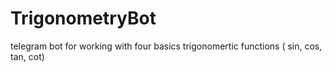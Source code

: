 # TrigonometryBot
telegram bot for working with four basics trigonomertic functions ( sin, cos, tan, cot)
